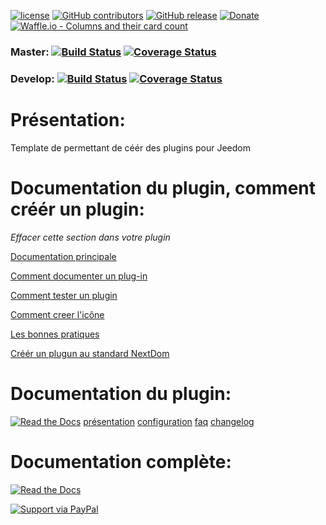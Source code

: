 
[![license](https://img.shields.io/github/license/NextDom/plugin-ExtraTemplate.svg)](./LICENSE) [![GitHub contributors](https://img.shields.io/github/contributors/NextDom/plugin-ExtraTemplate.svg)](../../graphs/contributors) [![GitHub release](https://img.shields.io/github/release/NextDom/plugin-ExtraTemplate.svg)](../../releases) [![Donate](https://img.shields.io/badge/Donate-PayPal-green.svg)](https://www.paypal.me/_USERNAME) [![Waffle.io - Columns and their card count](https://badge.waffle.io/NextDom/plugin-ExtraTemplate.svg?columns=all)](https://waffle.io/NextDom/plugin-ExtraTemplate)

### Master: [![Build Status](https://travis-ci.org/NextDom/plugin-ExtraTemplate.svg?branch=master)](https://travis-ci.org/NextDom/plugin-ExtraTemplate)  [![Coverage Status](https://coveralls.io/repos/github/NextDom/plugin-ExtraTemplate/badge.svg?branch=master)](https://coveralls.io/github/NextDom/plugin-ExtraTemplate?branch=master)

### Develop: [![Build Status](https://travis-ci.org/NextDom/plugin-ExtraTemplate.svg?branch=develop)](https://travis-ci.org/NextDom/plugin-ExtraTemplate)  [![Coverage Status](https://coveralls.io/repos/github/NextDom/plugin-ExtraTemplate/badge.svg?branch=develop)](https://coveralls.io/github/NextDom/plugin-ExtraTemplate?branch=develop)

# Présentation:

Template de permettant de céér des plugins pour Jeedom

# Documentation du plugin, comment créér un plugin:

*Effacer cette section dans votre plugin*

[Documentation principale](https://github.com/rjullien/plugin-ExtraTemplate/blob/develop/docs/fr_FR/index-ExtraTemplate.md)

[Comment documenter un plug-in](https://github.com/NextDom/NextDom/wiki/Documentation-d'un-Plugin)

[Comment tester un plugin](https://github.com/NextDom/NextDom/wiki/Tester-un-plugin-avec-travis-ci)

[Comment creer l'icône](https://github.com/NextDom/NextDom/wiki/07-Cr%C3%A9ation-d'une-icone-plugin)

[Les bonnes pratiques](https://github.com/NextDom/NextDom/wiki/Bonnes-pratiques-pour-les-plugins)

[Créér un plugun au standard NextDom](https://github.com/NextDom/NextDom/wiki/PROJET-:-Crit%C3%A8re-de-validation-d'un-plugin)

# Documentation du plugin:
[![Read the Docs](https://img.shields.io/readthedocs/pip.svg)](docs/fr_FR/presentation.md)
[présentation](docs/fr_FR/presentation.md) [configuration](docs/fr_FR/configuration.md) [faq](docs/fr_FR/faq.md) [changelog](docs/fr_FR/changelog.md)

# Documentation complète:

[![Read the Docs](plugin_info/ExtraTemplate_icon.png)](https://NextDom.github.io/plugin-ExtraTemplate)


[![Support via PayPal](https://cdn.rawgit.com/twolfson/paypal-github-button/1.0.0/dist/button.svg)](https://www.paypal.me/_USERNAME/)
